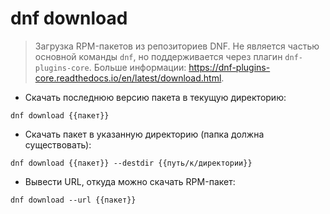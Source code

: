 # dnf download

> Загрузка RPM-пакетов из репозиториев DNF.
> Не является частью основной команды `dnf`, но поддерживается через плагин `dnf-plugins-core`.
> Больше информации: <https://dnf-plugins-core.readthedocs.io/en/latest/download.html>.

- Скачать последнюю версию пакета в текущую директорию:

`dnf download {{пакет}}`

- Скачать пакет в указанную директорию (папка должна существовать):

`dnf download {{пакет}} --destdir {{путь/к/директории}}`

- Вывести URL, откуда можно скачать RPM-пакет:

`dnf download --url {{пакет}}`
